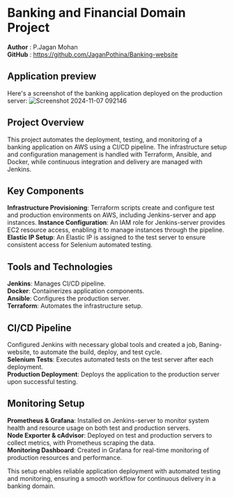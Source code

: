 # Banking and Financial Domain Project #
**Author** : P.Jagan Mohan  
**GitHub** : https://github.com/JaganPothina/Banking-website
## Application preview ##
Here's a screenshot of the banking application deployed on the production server:
![Screenshot 2024-11-07 092146](https://github.com/user-attachments/assets/9212ac5a-50e1-4063-8908-4a914e7f7c77)

## Project Overview ##
This project automates the deployment, testing, and monitoring of a banking application on AWS using a CI/CD pipeline. The infrastructure setup and configuration management is handled with Terraform, Ansible, and Docker, while continuous integration and delivery are managed with Jenkins.

## Key Components ##
**Infrastructure Provisioning**: Terraform scripts create and configure test and production environments on AWS, including Jenkins-server and app instances.
**Instance Configuration**: An IAM role for Jenkins-server provides EC2 resource access, enabling it to manage instances through the pipeline.
**Elastic IP Setup**: An Elastic IP is assigned to the test server to ensure consistent access for Selenium automated testing.

## Tools and Technologies ##
**Jenkins**: Manages CI/CD pipeline.  
**Docker**: Containerizes application components.  
**Ansible**: Configures the production server.  
**Terraform**: Automates the infrastructure setup.  

## CI/CD Pipeline ##
Configured Jenkins with necessary global tools and created a job, Baning-website, to automate the build, deploy, and test cycle.  
**Selenium Tests**: Executes automated tests on the test server after each deployment.  
**Production Deployment**: Deploys the application to the production server upon successful testing.  

## Monitoring Setup ##
**Prometheus & Grafana**: Installed on Jenkins-server to monitor system health and resource usage on both test and production servers.  
**Node Exporter & cAdvisor**: Deployed on test and production servers to collect metrics, with Prometheus scraping the data.  
**Monitoring Dashboard**: Created in Grafana for real-time monitoring of production resources and performance.  

This setup enables reliable application deployment with automated testing and monitoring, ensuring a smooth workflow for continuous delivery in a banking domain.
















